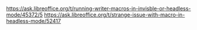 https://ask.libreoffice.org/t/running-writer-macros-in-invisble-or-headless-mode/45372/5
https://ask.libreoffice.org/t/strange-issue-with-macro-in-headless-mode/52417
